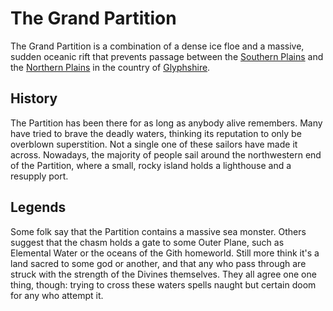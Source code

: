 # The Grand Partition

The Grand Partition is a combination of a dense ice floe and a massive, sudden
oceanic rift that prevents passage between the
[Southern Plains](plains_south.md) and the
[Northern Plains](plains_north.md) in the country of
[Glyphshire](kingdoms/glyphshire.md).

## History

The Partition has been there for as long as anybody alive remembers. Many have
tried to brave the deadly waters, thinking its reputation to only be overblown
superstition. Not a single one of these sailors have made it across. Nowadays,
the majority of people sail around the northwestern end of the Partition,
where a small, rocky island holds a lighthouse and a resupply port.

## Legends

Some folk say that the Partition contains a massive sea monster. Others suggest
that the chasm holds a gate to some Outer Plane, such as Elemental Water or
the oceans of the Gith homeworld. Still more think it's a land sacred to some
god or another, and that any who pass through are struck with the strength of
the Divines themselves. They all agree one one thing, though: trying to cross
these waters spells naught but certain doom for any who attempt it.